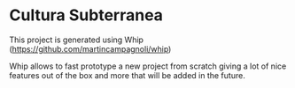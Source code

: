 # Cultura Subterranea

This project is generated using Whip (https://github.com/martincampagnoli/whip)

Whip allows to fast prototype a new project from scratch giving a lot of nice features out of the box and more that will be added in the future.

